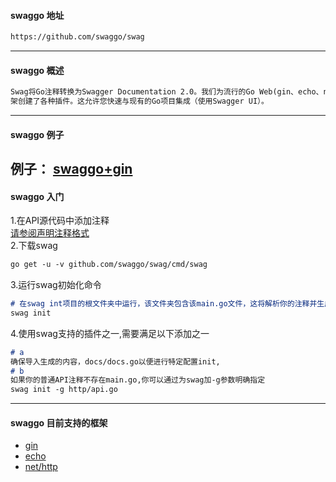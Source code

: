 #### swaggo 地址
```html
https://github.com/swaggo/swag
```
---
#### swaggo 概述
```markdown
Swag将Go注释转换为Swagger Documentation 2.0。我们为流行的Go Web(gin、echo、net/http)框
架创建了各种插件。这允许您快速与现有的Go项目集成（使用Swagger UI）。
```
---
#### swaggo 例子
例子：
[swaggo+gin](https://github.com/swaggo/swag/tree/master/example)
---
#### swaggo 入门
1.在API源代码中添加注释  
[请参阅声明注释格式](https://github.com/swaggo/swag#general-api-info)  
2.下载swag
```markdown
go get -u -v github.com/swaggo/swag/cmd/swag
```
3.运行swag初始化命令
```markdown
# 在swag int项目的根文件夹中运行，该文件夹包含该main.go文件，这将解析你的注释并生成所需的文件(docs文件夹和docs.go文件)
swag init
```
4.使用swag支持的插件之一,需要满足以下添加之一
```markdown
# a
确保导入生成的内容，docs/docs.go以便进行特定配置init,
# b
如果你的普通API注释不存在main.go,你可以通过为swag加-g参数明确指定
swag init -g http/api.go
```
---
#### swaggo 目前支持的框架
- [gin](https://github.com/swaggo/gin-swagger)
- [echo](https://github.com/swaggo/echo-swagger)
- [net/http](https://github.com/swaggo/http-swagger)